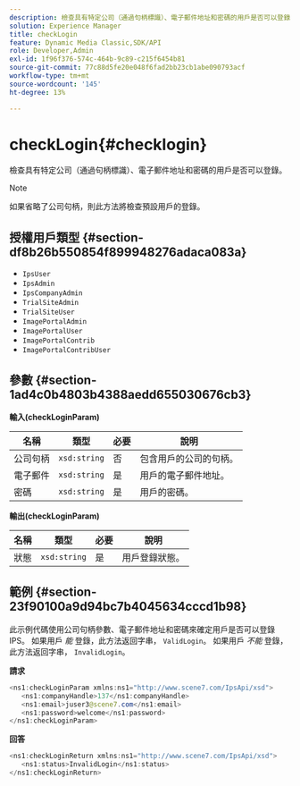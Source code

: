 ```yaml
---
description: 檢查具有特定公司（通過句柄標識）、電子郵件地址和密碼的用戶是否可以登錄。
solution: Experience Manager
title: checkLogin
feature: Dynamic Media Classic,SDK/API
role: Developer,Admin
exl-id: 1f96f376-574c-464b-9c89-c215f6454b81
source-git-commit: 77c88d5fe20e048f6fad2bb23cb1abe090793acf
workflow-type: tm+mt
source-wordcount: '145'
ht-degree: 13%

---
```


# checkLogin{#checklogin}

檢查具有特定公司（通過句柄標識）、電子郵件地址和密碼的用戶是否可以登錄。

>[!NOTE]
>
>如果省略了公司句柄，則此方法將檢查預設用戶的登錄。

## 授權用戶類型 {#section-df8b26b550854f899948276adaca083a}

* `IpsUser`
* `IpsAdmin`
* `IpsCompanyAdmin`
* `TrialSiteAdmin`
* `TrialSiteUser`
* `ImagePortalAdmin`
* `ImagePortalUser`
* `ImagePortalContrib`
* `ImagePortalContribUser`

## 參數 {#section-1ad4c0b4803b4388aedd655030676cb3}

**輸入(checkLoginParam)**

| 名稱 | 類型 | 必要 | 說明 |
|---|---|---|---|
| 公司句柄 | `xsd:string` | 否 | 包含用戶的公司的句柄。 |
| 電子郵件 | `xsd:string` | 是 | 用戶的電子郵件地址。 |
| 密碼 | `xsd:string` | 是 | 用戶的密碼。 |

**輸出(checkLoginParam)**

| 名稱 | 類型 | 必要 | 說明 |
|---|---|---|---|
| 狀態 | `xsd:string` | 是 | 用戶登錄狀態。 |

## 範例 {#section-23f90100a9d94bc7b4045634cccd1b98}

此示例代碼使用公司句柄參數、電子郵件地址和密碼來確定用戶是否可以登錄IPS。 如果用戶 *能* 登錄，此方法返回字串， `ValidLogin`。 如果用戶 *不能* 登錄，此方法返回字串， `InvalidLogin`。

**請求**

```java
<ns1:checkLoginParam xmlns:ns1="http://www.scene7.com/IpsApi/xsd">
   <ns1:companyHandle>137</ns1:companyHandle>
   <ns1:email>juser3@scene7.com</ns1:email>
   <ns1:password>welcome</ns1:password>
</ns1:checkLoginParam>
```

**回答**

```java
<ns1:checkLoginReturn xmlns:ns1="http://www.scene7.com/IpsApi/xsd">
   <ns1:status>InvalidLogin</ns1:status>
</ns1:checkLoginReturn>
```
